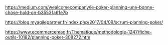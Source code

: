 https://medium.com/wealcomecompany/le-poker-planning-une-bonne-chose-hold-on-b35531a61e7b

https://blog.myagilepartner.fr/index.php/2017/04/09/scrum-planning-poker/

https://www.ecommercemag.fr/Thematique/methodologie-1247/fiche-outils-10182/planning-poker-308272.htm